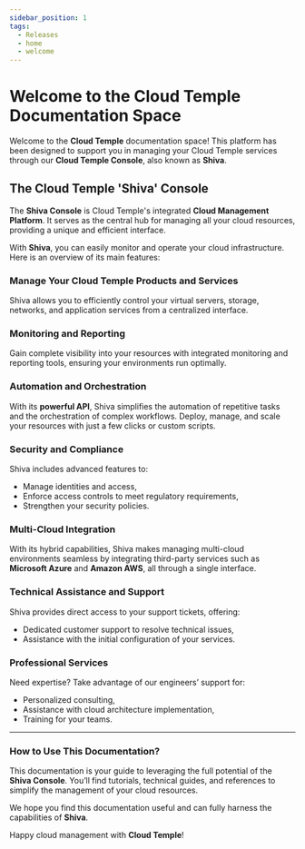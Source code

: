 ```yaml
---
sidebar_position: 1
tags:
  - Releases
  - home
  - welcome
---
```


# Welcome to the Cloud Temple Documentation Space

Welcome to the **Cloud Temple** documentation space! This platform has been designed to support you in managing your Cloud Temple services through our **Cloud Temple Console**, also known as **Shiva**.

## The Cloud Temple 'Shiva' Console

The **Shiva Console** is Cloud Temple's integrated **Cloud Management Platform**. It serves as the central hub for managing all your cloud resources, providing a unique and efficient interface.

With **Shiva**, you can easily monitor and operate your cloud infrastructure. Here is an overview of its main features:

### Manage Your Cloud Temple Products and Services
Shiva allows you to efficiently control your virtual servers, storage, networks, and application services from a centralized interface.

### Monitoring and Reporting
Gain complete visibility into your resources with integrated monitoring and reporting tools, ensuring your environments run optimally.

### Automation and Orchestration
With its **powerful API**, Shiva simplifies the automation of repetitive tasks and the orchestration of complex workflows. Deploy, manage, and scale your resources with just a few clicks or custom scripts.

### Security and Compliance
Shiva includes advanced features to:
- Manage identities and access,
- Enforce access controls to meet regulatory requirements,
- Strengthen your security policies.

### Multi-Cloud Integration
With its hybrid capabilities, Shiva makes managing multi-cloud environments seamless by integrating third-party services such as **Microsoft Azure** and **Amazon AWS**, all through a single interface.

### Technical Assistance and Support
Shiva provides direct access to your support tickets, offering:
- Dedicated customer support to resolve technical issues,
- Assistance with the initial configuration of your services.

### Professional Services
Need expertise? Take advantage of our engineers’ support for:
- Personalized consulting,
- Assistance with cloud architecture implementation,
- Training for your teams.

---

### How to Use This Documentation?
This documentation is your guide to leveraging the full potential of the **Shiva Console**. You’ll find tutorials, technical guides, and references to simplify the management of your cloud resources.

We hope you find this documentation useful and can fully harness the capabilities of **Shiva**.

Happy cloud management with **Cloud Temple**!